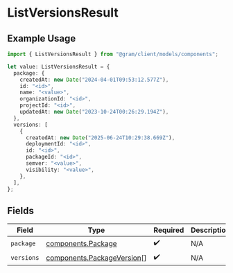 # ListVersionsResult

## Example Usage

```typescript
import { ListVersionsResult } from "@gram/client/models/components";

let value: ListVersionsResult = {
  package: {
    createdAt: new Date("2024-04-01T09:53:12.577Z"),
    id: "<id>",
    name: "<value>",
    organizationId: "<id>",
    projectId: "<id>",
    updatedAt: new Date("2023-10-24T00:26:29.194Z"),
  },
  versions: [
    {
      createdAt: new Date("2025-06-24T10:29:38.669Z"),
      deploymentId: "<id>",
      id: "<id>",
      packageId: "<id>",
      semver: "<value>",
      visibility: "<value>",
    },
  ],
};
```

## Fields

| Field                                                                    | Type                                                                     | Required                                                                 | Description                                                              |
| ------------------------------------------------------------------------ | ------------------------------------------------------------------------ | ------------------------------------------------------------------------ | ------------------------------------------------------------------------ |
| `package`                                                                | [components.Package](../../models/components/package.md)                 | :heavy_check_mark:                                                       | N/A                                                                      |
| `versions`                                                               | [components.PackageVersion](../../models/components/packageversion.md)[] | :heavy_check_mark:                                                       | N/A                                                                      |
